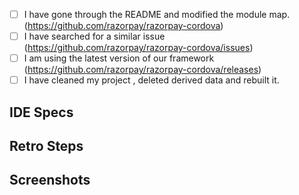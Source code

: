 - [ ] I have gone through the README and modified the module map.(https://github.com/razorpay/razorpay-cordova)
- [ ] I have searched for a similar issue (https://github.com/razorpay/razorpay-cordova/issues)
- [ ] I am using the latest version of our framework (https://github.com/razorpay/razorpay-cordova/releases)
- [ ] I have cleaned my project , deleted derived data and rebuilt it.

<!-- Describe your issue in detail. -->

## IDE Specs
<!-- Required. Specify your Xcode Version , Razorpay Package Version -->

## Retro Steps
<!-- 
  Required.
-->

## Screenshots 
<!-- Optional.It'll just help us understand your issue better. -->
